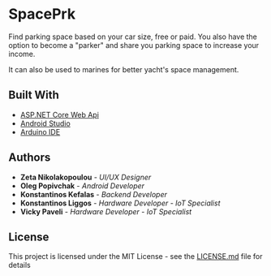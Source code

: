 # SpacePrk

Find parking space based on your car size, free or paid. You also have the option to become a "parker" and share you parking space to increase your income.

It can also be used to marines for better yacht's space management.

## Built With

* [ASP.NET Core Web Api](https://www.microsoft.com/net/core#windowsvs2017) 
* [Android Studio](https://developer.android.com/studio/index.html)
* [Arduino IDE](https://www.arduino.cc/en/Main/Software)

## Authors

* **Zeta Nikolakopoulou** - *UI/UX Designer* 
* **Oleg Popivchak** - *Android Developer* 
* **Konstantinos Kefalas** - *Backend Developer* 
* **Konstantinos Liggos** - *Hardware Developer - IoT Specialist* 
* **Vicky Paveli** - *Hardware Developer - IoT Specialist* 

## License

This project is licensed under the MIT License - see the [LICENSE.md](LICENSE.md) file for details
